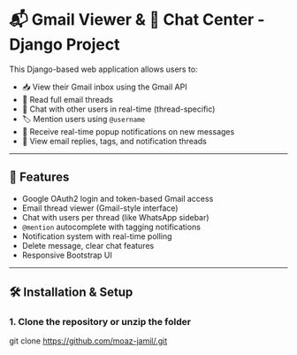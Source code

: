 # 📬 Gmail Viewer & 💬 Chat Center - Django Project

This Django-based web application allows users to:
- 📥 View their Gmail inbox using the Gmail API
- 🧵 Read full email threads
- 💬 Chat with other users in real-time (thread-specific)
- 🏷️ Mention users using `@username`
- 🔔 Receive real-time popup notifications on new messages
- 📜 View email replies, tags, and notification threads

---

## 🔧 Features

- Google OAuth2 login and token-based Gmail access
- Email thread viewer (Gmail-style interface)
- Chat with users per thread (like WhatsApp sidebar)
- `@mention` autocomplete with tagging notifications
- Notification system with real-time polling
- Delete message, clear chat features
- Responsive Bootstrap UI

---

## 🛠️ Installation & Setup

### 1. Clone the repository or unzip the folder


git clone https://github.com/moaz-jamil/.git
